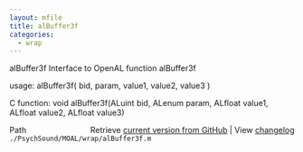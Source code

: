 ```yaml
---
layout: mfile
title: alBuffer3f
categories:
  - wrap
---
```


alBuffer3f  Interface to OpenAL function alBuffer3f

usage:  alBuffer3f\( bid, param, value1, value2, value3 \)

C function:  void alBuffer3f\(ALuint bid, ALenum param, ALfloat value1, ALfloat value2, ALfloat value3\)


<div class="code_header" style="text-align:right;">
  <span style="float:left;">Path&nbsp;&nbsp;</span> <span class="counter">Retrieve <a href=
  "https://raw.github.com/Psychtoolbox-3/Psychtoolbox-3/beta/./PsychSound/MOAL/wrap/alBuffer3f.m">current version from GitHub</a> | View <a href=
  "https://github.com/Psychtoolbox-3/Psychtoolbox-3/commits/beta/./PsychSound/MOAL/wrap/alBuffer3f.m">changelog</a></span>
</div>
<div class="code">
  <code>./PsychSound/MOAL/wrap/alBuffer3f.m</code>
</div>
